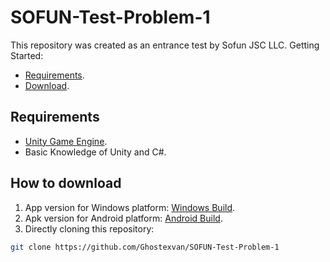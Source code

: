 # SOFUN-Test-Problem-1
This repository was created as an entrance test by Sofun JSC LLC.
Getting Started:
   - [Requirements](#requirements).
   - [Download](#how-to-download).

## Requirements
- [Unity Game Engine](https://unity.com/).
- Basic Knowledge of Unity and C#.

## How to download
1. App version for Windows platform: [Windows Build](https://github.com/Ghostexvan/SOFUN-Test-Problem-1/releases/tag/windows).
2. Apk version for Android platform: [Android Build](https://github.com/Ghostexvan/SOFUN-Test-Problem-1/releases/tag/android).
3. Directly cloning this repository:
```bash
git clone https://github.com/Ghostexvan/SOFUN-Test-Problem-1
```
